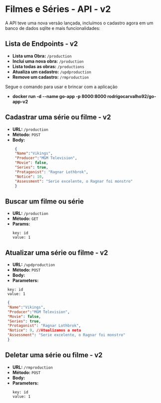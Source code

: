 # Filmes e Séries - API - v2

A API teve uma nova versão lançada, incluímos o cadastro agora em um banco de dados sqlite e mais funcionalidades:

## Lista de Endpoints - v2

- **Lista uma Obra:** `/production`
- **Inclui uma nova obra:** `/production`
- **Lista todas as obras:** `/productions`
- **Atualiza um cadastro:** `/updproduction`
- **Remove um cadastro:** `/rmproduction`

Segue o comando para usar e brincar com a aplicação
- **docker run -d --name go-app -p 8000:8000 rodrigocarvalho92/go-app-v2**

## Cadastrar uma série ou filme - v2

- **URL:** `/production`
- **Método:** `POST`
- **Body:**
  ```json
   {
   "Name":"Vikings", 
   "Producer":"MGM Television", 
   "Movie": false, 
   "Series": true,
   "Protagonist": "Ragnar Lothbrok",
   "Notice": 10,
   "Assessment": "Serie excelente, o Ragnar foi monstro"
   }
  
## Buscar um filme ou série

- **URL:** `/production`
- **Método:** `GET`
- **Params:**
  ```
  key: id
  value: 1

  ```

## Atualizar uma série ou filme - v2

- **URL:** `/updproduction`
- **Método:** `POST`
- **Body:**
- **Parameters:**
 ```
  key: id
  value: 1

  ```  
  ```json
   {
   "Name":"Vikings", 
   "Producer":"MGM Television", 
   "Movie": false, 
   "Series": true,
   "Protagonist": "Ragnar Lothbrok",
   "Notice": 9, //Atualizamos a nota
   "Assessment": "Serie excelente, o Ragnar foi monstro"
   }
  ```

## Deletar uma série ou filme - v2

- **URL:** `/rmproduction`
- **Método:** `POST`
- **Body:**
- **Parameters:**
  ```
  key: id
  value: 1
  ```